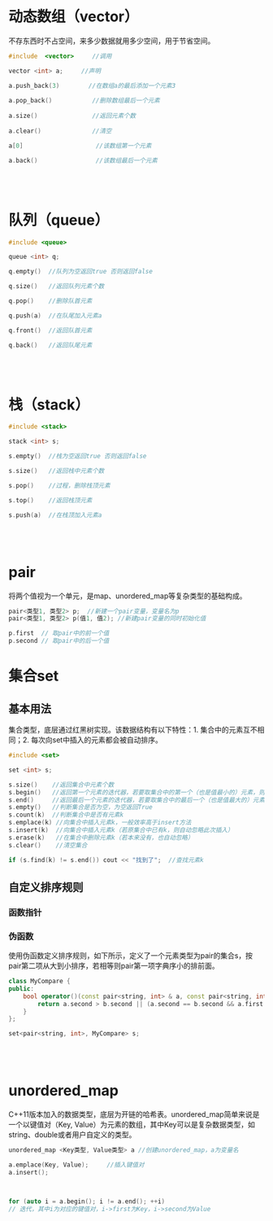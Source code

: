 # 动态数组（vector）
不存东西时不占空间，来多少数据就用多少空间，用于节省空间。
```cpp
#include  <vector>     //调用

vector <int> a;     //声明

a.push_back(3)        //在数组a的最后添加一个元素3
 
a.pop_back()           //删除数组最后一个元素
 
a.size()               //返回元素个数
 
a.clear()              //清空

a[0]                    //该数组第一个元素

a.back()                //该数组最后一个元素
```
<br/><br/>
 

# 队列（queue）
```cpp
#include <queue>

queue <int> q;    

q.empty()  //队列为空返回true 否则返回false

q.size()   //返回队列元素个数

q.pop()    //删除队首元素

q.push(a)  //在队尾加入元素a

q.front()  //返回队首元素

q.back()   //返回队尾元素
```
<br/><br/>

# 栈（stack）
```cpp
#include <stack>

stack <int> s;

s.empty()  //栈为空返回true 否则返回false

s.size()   //返回栈中元素个数

s.pop()    //过程，删除栈顶元素

s.top()    //返回栈顶元素

s.push(a)  //在栈顶加入元素a
```
 <br/><br/>


# pair
将两个值视为一个单元，是map、unordered_map等复杂类型的基础构成。

```cpp
pair<类型1, 类型2> p;  //新建一个pair变量，变量名为p
pair<类型1, 类型2> p(值1, 值2); //新建pair变量的同时初始化值

p.first  // 取pair中的前一个值
p.second // 取pair中的后一个值

```

# 集合set
## 基本用法
集合类型，底层通过红黑树实现。该数据结构有以下特性：1. 集合中的元素互不相同；2. 每次向set中插入的元素都会被自动排序。
```cpp
#include <set> 

set <int> s;

s.size()    //返回集合中元素个数
s.begin()   //返回第一个元素的迭代器，若要取集合中的第一个（也是值最小的）元素，则为*s.begin()
s.end()     //返回最后一个元素的迭代器，若要取集合中的最后一个（也是值最大的）元素，则为*--s.end()
s.empty()   //判断集合是否为空，为空返回True
s.count(k)  //判断集合中是否有元素k
s.emplace(k) //向集合中插入元素k，一般效率高于insert方法
s.insert(k)  //向集合中插入元素k（若原集合中已有k，则自动忽略此次插入）
s.erase(k)   //在集合中删除元素k（若本来没有，也自动忽略）
s.clear()    //清空集合

if (s.find(k) != s.end()) cout << "找到了";  //查找元素k
```

## 自定义排序规则
### 函数指针

### 伪函数
使用伪函数定义排序规则，如下所示，定义了一个元素类型为pair的集合s，按pair第二项从大到小排序，若相等则pair第一项字典序小的排前面。
```cpp
class MyCompare {
public:
    bool operator()(const pair<string, int> & a, const pair<string, int> & b) const{
        return a.second > b.second || (a.second == b.second && a.first < b.first);
    }
};

set<pair<string, int>, MyCompare> s;
```
<br/> <br/>


# unordered_map
C++11版本加入的数据类型，底层为开链的哈希表。unordered_map简单来说是一个以键值对（Key, Value）为元素的数组，其中Key可以是复杂数据类型，如string、double或者用户自定义的类型。

```cpp
unordered_map <Key类型, Value类型> a //创建unordered_map，a为变量名

a.emplace(Key, Value);     //插入键值对
a.insert(); 



for (auto i = a.begin(); i != a.end(); ++i)  
// 迭代，其中i为对应的键值对，i->first为Key，i->second为Value
```